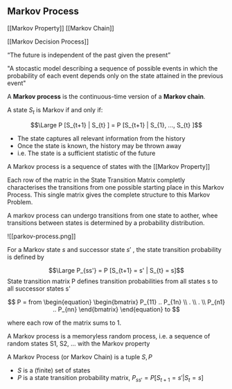 


## Markov Process

[[Markov Property]] [[Markov Chain]]

[[Markov Decision Process]]

“The future is independent of the past given the present”

"A stocastic model describing a sequence of possible events in which the probability of each event depends only on the state attained in the previous event"

A **Markov process** is the continuous-time version of a **Markov chain**.

A state $S_{t}$ is Markov if and only if:

$$\Large P [S_{t+1} | S_{t} ] = P [S_{t+1} | S_{1}, ..., S_{t} ]$$

- The state captures all relevant information from the history 
- Once the state is known, the history may be thrown away 
- i.e. The state is a sufficient statistic of the future

A Markov process is a sequence of states with the [[Markov Property]]

Each row of the matric in the State Transition Matrix completly characterises the transitions from one possible starting place in this Markov Process.  This single matrix gives the complete structure to this Markov Problem.

A markov process can undergo transitions from one state to aother, whee transitions between states is determined by a probability distribution.

![[parkov-process.png]]

For a Markov state $s$ and successor state $s'$ , the state transition probability is defined by


$$\Large P_{ss'} = P [S_{t+1} = s' | S_{t} = s]$$
State transition matrix P defines transition probabilities from all states s to all successor states s'


$$
P = from \begin{equation}
  \begin{bmatrix}
  P_{11} .. P_{1n} \\
  . \\
  . \\
  P_{n1} .. P_{nn} 
  \end{bmatrix}
\end{equation} to
$$

where each row of the matrix sums to 1.

A Markov process is a memoryless random process, i.e. a sequence of random states S1, S2, ... with the Markov property

A Markov Process (or Markov Chain) is a tuple $S,P$
- $S$ is a (finite) set of states 
- $P$ is a state transition probability matrix, 
$P_{ss'} = P [S_{t+1} = s' | S_{t} = s]$